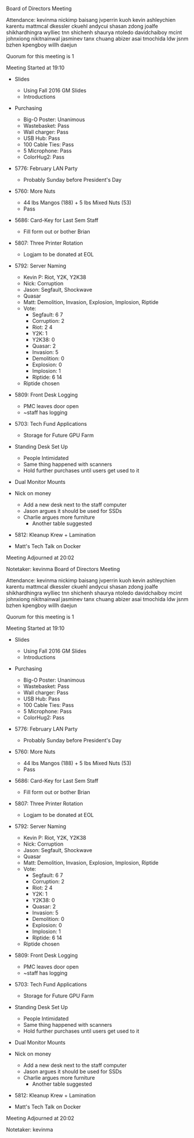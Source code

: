 Board of Directors Meeting

Attendance:
kevinma
nickimp
baisang
jvperrin
kuoh
kevin
ashleychien
karentu
mattmcal
dkessler
ckuehl
andycui
shasan
zdong
joalfe
shikhardhingra
wylliec
tnn
shichenh
shaurya
ntoledo
davidchaiboy
mcint
johnxiong
nikitnainwal
jasminev
tanx
chuang
abizer
asai
tmochida
ldw
jsnm
bzhen
kpengboy
willh
daejun

Quorum for this meeting is 1

Meeting Started at 19:10

* Slides
  * Using Fall 2016 GM Slides
  * Introductions
* Purchasing
  * Big-O Poster: Unanimous
  * Wastebasket: Pass
  * Wall charger: Pass
  * USB Hub: Pass
  * 100 Cable Ties: Pass
  * 5 Microphone: Pass
  * ColorHug2: Pass
* 5776: February LAN Party
  * Probably Sunday before President's Day
* 5760: More Nuts
  * 44 lbs Mangos (188) + 5 lbs Mixed Nuts (53)
  * Pass
* 5686: Card-Key for Last Sem Staff
  * Fill form out or bother Brian
* 5807: Three Printer Rotation
  * Logjam to be donated at EOL
* 5792: Server Naming
  * Kevin P: Riot, Y2K, Y2K38
  * Nick: Corruption
  * Jason: Segfault, Shockwave
  * Quasar
  * Matt: Demolition, Invasion, Explosion, Implosion, Riptide
  * Vote:
    * Segfault: 	6	7
    * Corruption: 	2
    * Riot: 		2	4
    * Y2K: 		1
    * Y2K38: 		0
    * Quasar: 		2
    * Invasion: 	5
    * Demolition: 	0
    * Explosion: 	0
    * Implosion: 	1
    * Riptide: 		6	14
  * Riptide chosen
* 5809: Front Desk Logging
  * PMC leaves door open
  * ~staff has logging
* 5703: Tech Fund Applications
  * Storage for Future GPU Farm
* Standing Desk Set Up
  * People Intimidated
  * Same thing happened with scanners
  * Hold further purchases until users get used to it
* Dual Monitor Mounts
* Nick on money
  * Add a new desk next to the staff computer
  * Jason argues it should be used for SSDs
  * Charlie argues more furniture
    * Another table suggested
* 5812: Kleanup Krew + Lamination

* Matt's Tech Talk on Docker

Meeting Adjourned at 20:02

Notetaker: kevinma
Board of Directors Meeting

Attendance:
kevinma
nickimp
baisang
jvperrin
kuoh
kevin
ashleychien
karentu
mattmcal
dkessler
ckuehl
andycui
shasan
zdong
joalfe
shikhardhingra
wylliec
tnn
shichenh
shaurya
ntoledo
davidchaiboy
mcint
johnxiong
nikitnainwal
jasminev
tanx
chuang
abizer
asai
tmochida
ldw
jsnm
bzhen
kpengboy
willh
daejun

Quorum for this meeting is 1

Meeting Started at 19:10

* Slides
  * Using Fall 2016 GM Slides
  * Introductions
* Purchasing
  * Big-O Poster: Unanimous
  * Wastebasket: Pass
  * Wall charger: Pass
  * USB Hub: Pass
  * 100 Cable Ties: Pass
  * 5 Microphone: Pass
  * ColorHug2: Pass
* 5776: February LAN Party
  * Probably Sunday before President's Day
* 5760: More Nuts
  * 44 lbs Mangos (188) + 5 lbs Mixed Nuts (53)
  * Pass
* 5686: Card-Key for Last Sem Staff
  * Fill form out or bother Brian
* 5807: Three Printer Rotation
  * Logjam to be donated at EOL
* 5792: Server Naming
  * Kevin P: Riot, Y2K, Y2K38
  * Nick: Corruption
  * Jason: Segfault, Shockwave
  * Quasar
  * Matt: Demolition, Invasion, Explosion, Implosion, Riptide
  * Vote:
    * Segfault: 	6	7
    * Corruption: 	2
    * Riot: 		2	4
    * Y2K: 		1
    * Y2K38: 		0
    * Quasar: 		2
    * Invasion: 	5
    * Demolition: 	0
    * Explosion: 	0
    * Implosion: 	1
    * Riptide: 		6	14
  * Riptide chosen
* 5809: Front Desk Logging
  * PMC leaves door open
  * ~staff has logging
* 5703: Tech Fund Applications
  * Storage for Future GPU Farm
* Standing Desk Set Up
  * People Intimidated
  * Same thing happened with scanners
  * Hold further purchases until users get used to it
* Dual Monitor Mounts
* Nick on money
  * Add a new desk next to the staff computer
  * Jason argues it should be used for SSDs
  * Charlie argues more furniture
    * Another table suggested
* 5812: Kleanup Krew + Lamination

* Matt's Tech Talk on Docker

Meeting Adjourned at 20:02

Notetaker: kevinma
